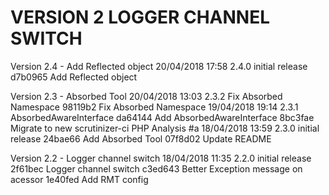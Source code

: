 
VERSION 2  LOGGER CHANNEL SWITCH
================================

   Version 2.4 - Add Reflected object
      20/04/2018 17:58  2.4.0  initial release
         d7b0965 Add Reflected object

   Version 2.3 - Absorbed Tool
      20/04/2018 13:03  2.3.2  Fix Absorbed Namespace
         98119b2 Fix Absorbed Namespace
      19/04/2018 19:14  2.3.1  AbsorbedAwareInterface
         da64144 Add AbsorbedAwareInterface
         8bc3fae Migrate to new scrutinizer-ci PHP Analysis #a
      18/04/2018 13:59  2.3.0  initial release
         24bae66 Add Absorbed Tool
         07f8d02 Update README

   Version 2.2 - Logger channel switch
      18/04/2018 11:35  2.2.0  initial release
         2f61bec Logger channel switch
         c3ed643 Better Exception message on acessor
         1e40fed Add RMT config